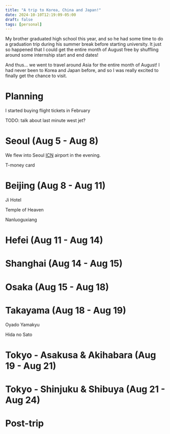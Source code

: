 ```yaml
---
title: "A trip to Korea, China and Japan!"
date: 2024-10-10T12:19:09-05:00
draft: false
tags: [personal]
---
```


My brother graduated high school this year, and so he had some time to do a graduation trip during his summer break before starting university. It just so happened that I could get the entire month of August free by shuffling around some internship start and end dates! 

And thus... we went to travel around Asia for the entire month of August! I had never been to Korea and Japan before, and so I was really excited to finally get the chance to visit.

# Planning

I started buying flight tickets in February

TODO: talk about last minute west jet?

# Seoul (Aug 5 - Aug 8)

We flew into Seoul [ICN](https://en.wikipedia.org/wiki/Incheon_International_Airport) airport in the evening. 

T-money card

# Beijing (Aug 8 - Aug 11)

Ji Hotel

Temple of Heaven

Nanluoguxiang



# Hefei (Aug 11 - Aug 14)



# Shanghai (Aug 14 - Aug 15)

# Osaka (Aug 15 - Aug 18)

# Takayama (Aug 18 - Aug 19)

Oyado Yamakyu

Hida no Sato

# Tokyo - Asakusa & Akihabara (Aug 19 - Aug 21)

# Tokyo - Shinjuku & Shibuya (Aug 21 - Aug 24)

# Post-trip